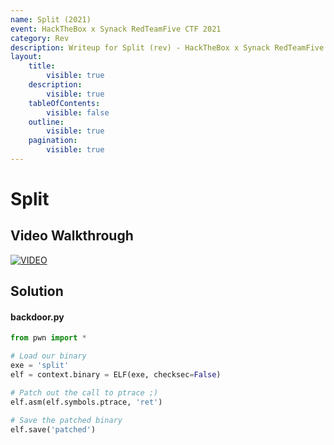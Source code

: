 ```yaml
---
name: Split (2021)
event: HackTheBox x Synack RedTeamFive CTF 2021
category: Rev
description: Writeup for Split (rev) - HackTheBox x Synack RedTeamFive CTF (2021) 💜
layout:
    title:
        visible: true
    description:
        visible: true
    tableOfContents:
        visible: false
    outline:
        visible: true
    pagination:
        visible: true
---
```


# Split

## Video Walkthrough

[![VIDEO](https://img.youtube.com/vi/TN1zPbKN_9E/0.jpg)](https://youtu.be/TN1zPbKN_9E?t=585s "HackTheBox x Synack RedTeamFive 2021: Split")

## Solution

#### backdoor.py

```py
from pwn import *

# Load our binary
exe = 'split'
elf = context.binary = ELF(exe, checksec=False)

# Patch out the call to ptrace ;)
elf.asm(elf.symbols.ptrace, 'ret')

# Save the patched binary
elf.save('patched')
```
